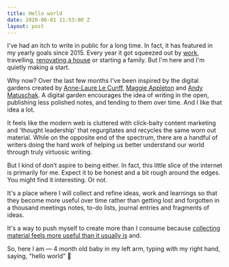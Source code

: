 ```yaml
---
title: Hello world
date: 2020-06-01 11:53:00 Z
layout: post
---
```


I've had an itch to write in public for a long time. In fact, it has featured in my yearly goals since 2015. Every year it got squeezed out by [work](http://pete.studio), travelling, [renovating a house](http://instagram.com/guinearow) or starting a family. But I'm here and I'm quietly making a start.

Why now? Over the last few months I've been inspired by the digital gardens created by [Anne-Laure Le Cunff](https://nesslabs.com/digital-garden-tiddlywiki), [Maggie Appleton](https://maggieappleton.com/garden/) and [Andy Matuschak](https://notes.andymatuschak.org). A digital garden encourages the idea of writing in the open, publishing less polished notes, and tending to them over time. And I like that idea a lot.

It feels like the modern web is cluttered with click-baity content marketing and 'thought leadership' that regurgitates and recycles the same worn out material. While on the opposite end of the spectrum, there are a handful of writers doing the hard work of helping us better understand our world through truly virtuosic writing. 

But I kind of don’t aspire to being either. In fact, this little slice of the internet is primarily for me. Expect it to be honest and a bit rough around the edges. You might find it interesting. Or not.

It's a place where I will collect and refine ideas, work and learnings so that they become more useful over time rather than getting lost and forgotten in a thousand meetings notes, to-do lists, journal entries and fragments of ideas.

It's a way to push myself to create more than I consume because [collecting material feels more useful than it usually is](https://notes.andymatuschak.org/z8QSUyNdq3CMK79KSnCW7QTR1MPHEFi4Q2LY8) and.

So, here I am — 4 month old baby in my left arm, typing with my right hand, saying, "hello world" 👋